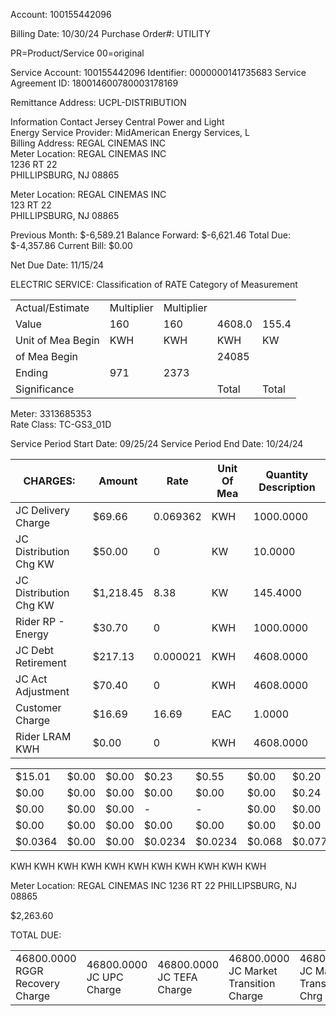 Account: 100155442096 <!-- text, from page 0 (l=0.064,t=0.661,r=0.103,b=0.955), with ID 8cf039e4-6c04-4266-8e8d-fba34845802b -->

Billing Date: 10/30/24
Purchase Order#: UTILITY <!-- text, from page 0 (l=0.117,t=0.780,r=0.154,b=0.956), with ID 4ccb4234-06be-47a4-ae9b-ad50814a742f -->

PR=Product/Service 00=original <!-- text, from page 0 (l=0.131,t=0.459,r=0.155,b=0.677), with ID 97bd0a8b-6a3f-425e-8b32-93acf7aca696 -->

Service Account: 100155442096
Identifier: 0000000141735683
Service Agreement ID: 180014600780003178169 <!-- text, from page 0 (l=0.168,t=0.616,r=0.234,b=0.956), with ID b0e3f587-e258-491c-991a-7d5efdf59af3 -->

Remittance Address: UCPL-DISTRIBUTION <!-- text, from page 0 (l=0.249,t=0.656,r=0.272,b=0.922), with ID 7d677589-d976-40df-b1bc-2c855f42f712 -->

Information Contact Jersey Central Power and Light  
Energy Service Provider: MidAmerican Energy Services, L  
Billing Address: REGAL CINEMAS INC  
Meter Location: REGAL CINEMAS INC  
1236 RT 22  
PHILLIPSBURG, NJ 08865 <!-- text, from page 0 (l=0.308,t=0.563,r=0.444,b=0.954), with ID 6513c4af-ee0a-465b-8ad6-7e363a376a27 -->

Meter Location: REGAL CINEMAS INC  
123 RT 22  
PHILLIPSBURG, NJ 08865 <!-- text, from page 0 (l=0.397,t=0.620,r=0.449,b=0.897), with ID 12ea6f18-5531-4ad0-871c-bb403f90da2e -->

Previous Month: $-6,589.21
Balance Forward: $-6,621.46
Total Due: $-4,357.86
Current Bill: $0.00

Net Due Date: 11/15/24 <!-- text, from page 0 (l=0.456,t=0.683,r=0.552,b=0.956), with ID 53885dec-6256-4f23-8e17-87106258a6cd -->

ELECTRIC SERVICE:
Classification of RATE
Category of Measurement
<table><tr><td>Actual/Estimate</td><td>Multiplier</td><td>Multiplier</td><td></td></tr><tr><td>Value</td><td>160</td><td>160</td><td>4608.0</td><td>155.4</td></tr><tr><td>Unit of Mea Begin</td><td>KWH</td><td>KWH</td><td>KWH</td><td>KW</td></tr><tr><td>of Mea Begin</td><td></td><td></td><td>24085</td><td></td></tr><tr><td>Ending</td><td>971</td><td>2373</td><td></td><td></td></tr><tr><td>Significance</td><td></td><td></td><td>Total</td><td>Total</td></tr></table> <!-- table, from page 0 (l=0.560,t=0.154,r=0.704,b=0.958), with ID b5965218-0cd3-4a8b-9d4e-f59f08c7177a -->

Meter: 3313685353  
Rate Class: TC-GS3_01D <!-- text, from page 0 (l=0.717,t=0.617,r=0.767,b=0.957), with ID c0161990-7962-490b-af81-94636e6ac2fe -->

Service Period Start Date: 09/25/24 Service Period End Date: 10/24/24 <!-- text, from page 0 (l=0.780,t=0.471,r=0.803,b=0.956), with ID 32a9397d-2fca-4676-86d0-bccf96eb2cfe -->

<table><thead><tr><th>CHARGES:</th><th>Amount</th><th>Rate</th><th>Unit Of Mea</th><th>Quantity Description</th></tr></thead><tbody><tr><td>JC Delivery Charge</td><td>$69.66</td><td>0.069362</td><td>KWH</td><td>1000.0000</td></tr><tr><td>JC Distribution Chg KW</td><td>$50.00</td><td>0</td><td>KW</td><td>10.0000</td></tr><tr><td>JC Distribution Chg KW</td><td>$1,218.45</td><td>8.38</td><td>KW</td><td>145.4000</td></tr><tr><td>Rider RP - Energy</td><td>$30.70</td><td>0</td><td>KWH</td><td>1000.0000</td></tr><tr><td>JC Debt Retirement</td><td>$217.13</td><td>0.000021</td><td>KWH</td><td>4608.0000</td></tr><tr><td>JC Act Adjustment</td><td>$70.40</td><td>0</td><td>KWH</td><td>4608.0000</td></tr><tr><td>Customer Charge</td><td>$16.69</td><td>16.69</td><td>EAC</td><td>1.0000</td></tr><tr><td>Rider LRAM KWH</td><td>$0.00</td><td>0</td><td>KWH</td><td>4608.0000</td></tr></tbody></table> <!-- table, from page 0 (l=0.808,t=0.120,r=0.981,b=0.902), with ID 16d8ec20-c20b-4a0c-bd31-85e44f5837a3 -->

<table><tr><td>$15.01</td><td>$0.00</td><td>$0.00</td><td>$0.23</td><td>$0.55</td><td>$0.00</td><td>$0.20</td><td>$0.59</td><td>$0.53</td><td>$0.00</td><td>$0.00</td></tr><tr><td>$0.00</td><td>$0.00</td><td>$0.00</td><td>$0.00</td><td>$0.00</td><td>$0.00</td><td>$0.24</td><td>$0.86</td><td>$0.60</td><td>$0.00</td><td>$0.00</td></tr><tr><td>$0.00</td><td>$0.00</td><td>$0.00</td><td>-</td><td>-</td><td>$0.00</td><td>$0.00</td><td>$0.00</td><td>$0.00</td><td>$0.00</td><td>$0.00</td></tr><tr><td>$0.00</td><td>$0.00</td><td>$0.00</td><td>$0.00</td><td>$0.00</td><td>$0.00</td><td>$0.00</td><td>$0.00</td><td>$0.00</td><td>$0.00</td><td>$0.00</td></tr><tr><td>$0.0364</td><td>$0.00</td><td>$0.00</td><td>$0.0234</td><td>$0.0234</td><td>$0.068</td><td>$0.077</td><td>$0.0265</td><td>$0.00</td><td>$0.00</td><td>$0.00</td></tr></table>
KWH KWH KWH KWH KWH KWH KWH KWH KWH KWH KWH <!-- table, from page 1 (l=0.058,t=0.613,r=0.228,b=0.795), with ID 00e2ccc1-e258-41b9-9335-3e758f1f1601 -->

Meter Location: REGAL CINEMAS INC
1236 RT 22
PHILLIPSBURG, NJ 08865 <!-- text, from page 1 (l=0.236,t=0.625,r=0.288,b=0.895), with ID 1ef3a681-4cfa-4799-9564-70f4feff62ef -->

$2,263.60

TOTAL DUE: <!-- text, from page 1 (l=0.292,t=0.733,r=0.317,b=0.946), with ID 2b7f1756-acd5-4f40-9087-df47799f876a -->

<table>
  <tr>
    <td>46800.0000 RGGR Recovery Charge</td>
    <td>46800.0000 JC UPC Charge</td>
    <td>46800.0000 JC TEFA Charge</td>
    <td>46800.0000 JC Market Transition Charge</td>
    <td>46800.0000 JC Market Transition Chrg</td>
    <td>45808.0000 JC Societal Benefits Chrg</td>
    <td>9120.0000 JC Societal Benefits Chrg</td>
    <td>36960.0000 Rider ZEC Charge Total</td>
    <td>46800.0000 Storm Recovery Charge</td>
    <td>46800.0000 System Control Charge</td>
  </tr>
</table> <!-- table, from page 1 (l=0.058,t=0.266,r=0.231,b=0.542), with ID 6cf4580c-f3bb-4e12-b0f4-3bc992551bd4 -->